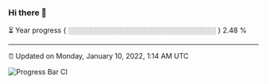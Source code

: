 ### Hi there 👋

⏳ Year progress { ░░░░░░░░░░░░░░░░░░░░░░░░░░░░░░ } 2.48 %

---

⏰ Updated on Monday, January 10, 2022, 1:14 AM UTC

![Progress Bar CI](https://github.com/arthurbuhl/arthurbuhl/workflows/Progress%20Bar%20CI/badge.svg)
